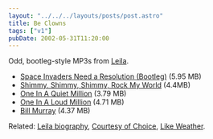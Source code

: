 ```yaml
---
layout: "../../../layouts/posts/post.astro"
title: Be Clowns
tags: ["v1"]
pubDate: 2002-05-31T11:20:00
---
```


Odd, bootleg-style MP3s from [Leila][1].

- [Space Invaders Need a Resolution (Bootleg)][2] (5.95 MB)
- [Shimmy, Shimmy, Shimmy, Rock My World][3] (4.4MB)
- [One In A Quiet Million][4] (3.79 MB)
- [One In A Loud Million][5] (4.71 MB)
- [Bill Murray][6] (4.37 MB)

Related: [Leila biography][7], [Courtesy of Choice][8], [Like Weather][9].

[1]: http://www.leilamusic.co.uk/ "official Leila website (warning: background music!)"
[2]: http://www.leilamusic.co.uk/(DJ)%20Leila-spaceinvaders%20need%20a%20resolution.mp3 "Leila - Space Invaders Need a Resolution (Bootleg) (Aaliyah?)"
[3]: http://www.leilamusic.co.uk/shimmy,%20shimmy,%20shimmy,%20rock%20my%20world.mp3 "Leila - Shimmy, Shimmy, Shimmy, Rock My World (Michael Jackson & O.D.B.?)"
[4]: http://www.leilamusic.co.uk/-aaliyah%20-%20one%20in%20a%20quiet%20million.mp3 "Leila - One In A Quiet Million (Aaliyah?)"
[5]: http://www.leilamusic.co.uk/-aaliyah-one%20in%20a%20loud%20million.mp3 "Leila - One In A Loud Million (Aaliyah?)"
[6]: http://www.leilamusic.co.uk/leila%20-%20bill%20murray.mp3 "Leila - Bill Murray"
[7]: http://www.leilamusic.co.uk/htm%20files/biogfaq.htm "Leila biography (warning: background music!)"
[8]: http://www.amazon.co.uk/exec/obidos/ASIN/B00004YL18/ohsky "Leila's Courtesy of Choice on amazon.co.uk"
[9]: http://www.amazon.co.uk/exec/obidos/ASIN/B00000G5A8/ohsky "Leila's Like Weather on amazon.co.uk"
